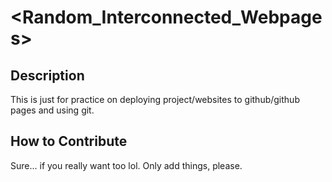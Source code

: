 # <Random_Interconnected_Webpages>

## Description

This is just for practice on deploying project/websites to github/github pages and using git.

## How to Contribute

Sure... if you really want too lol. Only add things, please.
